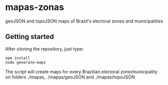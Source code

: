 # mapas-zonas
geoJSON and topoJSON maps of Brazil's electoral zones and municipalities

## Getting started

After cloning the repository, just type:
```
npm install
node generate-maps
```

The script will create maps for every Brazilian electoral zone/municipality on folders ./mapas, ./mapas/geoJSON and ./mapas/topoJSON 
